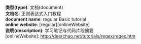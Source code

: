 **类型(type)**: 文档(document)  
**文档名**: 正则表达式入门教程  
**document name**: regular Basic tutorial  
**online website**: [regular][onlineWebsite]  
**说明(description)**: 学习笔记与代码片段摘要  
[onlineWebsite]: http://deerchao.net/tutorials/regex/regex.htm